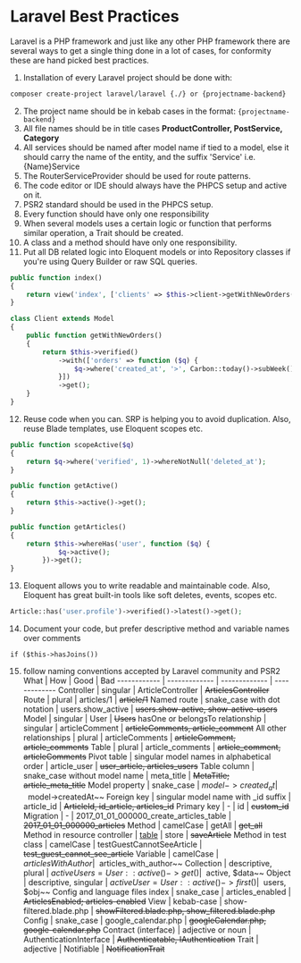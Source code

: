 # Laravel Best Practices
Laravel is a PHP framework and just like any other PHP framework there are several ways to get a single thing done in a lot of cases, for conformity these are hand picked best practices.

1. Installation of every Laravel project should be done with:
```bash
composer create-project laravel/laravel {./} or {projectname-backend}
```
2. The project name should be in kebab cases in the format: `{projectname-backend}`
3. All file names should be in title cases **ProductController, PostService, Category**
4. All services should be named after model name if tied to a model, else it should carry the name of the entity, and the suffix 'Service' i.e. {Name}Service
5. The RouterServiceProvider should be used for route patterns.
6. The code editor or IDE should always have the PHPCS setup and active on it.
7. PSR2 standard should be used in the PHPCS setup.
8. Every function should have only one responsibility
9. When several models uses a certain logic or function that performs similar operation, a Trait should be created. 
10. A class and a method should have only one responsibility.
11. Put all DB related logic into Eloquent models or into Repository classes if you're using Query Builder or raw SQL queries.
```php
public function index()
{
    return view('index', ['clients' => $this->client->getWithNewOrders()]);
}

class Client extends Model
{
    public function getWithNewOrders()
    {
        return $this->verified()
            ->with(['orders' => function ($q) {
                $q->where('created_at', '>', Carbon::today()->subWeek());
            }])
            ->get();
    }
}
```
12. Reuse code when you can. SRP is helping you to avoid duplication. Also, reuse Blade templates, use Eloquent scopes etc.
```php
public function scopeActive($q)
{
    return $q->where('verified', 1)->whereNotNull('deleted_at');
}

public function getActive()
{
    return $this->active()->get();
}

public function getArticles()
{
    return $this->whereHas('user', function ($q) {
            $q->active();
        })->get();
}
```
13. Eloquent allows you to write readable and maintainable code. Also, Eloquent has great built-in tools like soft deletes, events, scopes etc.
```php
Article::has('user.profile')->verified()->latest()->get();
```
14. Document your code, but prefer descriptive method and variable names over comments
```
if ($this->hasJoins())
```
15. follow naming conventions accepted by Laravel community and PSR2
What | How | Good | Bad
------------ | ------------- | ------------- | -------------
Controller | singular | ArticleController | ~~ArticlesController~~
Route | plural | articles/1 | ~~article/1~~
Named route | snake_case with dot notation | users.show_active | ~~users.show-active, show-active-users~~
Model | singular | User | ~~Users~~
hasOne or belongsTo relationship | singular | articleComment | ~~articleComments, article_comment~~
All other relationships | plural | articleComments | ~~articleComment, article_comments~~
Table | plural | article_comments | ~~article_comment, articleComments~~
Pivot table | singular model names in alphabetical order | article_user | ~~user_article, articles_users~~
Table column | snake_case without model name | meta_title | ~~MetaTitle; article_meta_title~~
Model property | snake_case | $model->created_at | ~~$model->createdAt~~
Foreign key | singular model name with _id suffix | article_id | ~~ArticleId, id_article, articles_id~~
Primary key | - | id | ~~custom_id~~
Migration | - | 2017_01_01_000000_create_articles_table | ~~2017_01_01_000000_articles~~
Method | camelCase | getAll | ~~get_all~~
Method in resource controller | [table](https://laravel.com/docs/master/controllers#resource-controllers) | store | ~~saveArticle~~
Method in test class | camelCase | testGuestCannotSeeArticle | ~~test_guest_cannot_see_article~~
Variable | camelCase | $articlesWithAuthor | ~~$articles_with_author~~
Collection | descriptive, plural | $activeUsers = User::active()->get() | ~~$active, $data~~
Object | descriptive, singular | $activeUser = User::active()->first() | ~~$users, $obj~~
Config and language files index | snake_case | articles_enabled | ~~ArticlesEnabled; articles-enabled~~
View | kebab-case | show-filtered.blade.php | ~~showFiltered.blade.php, show_filtered.blade.php~~
Config | snake_case | google_calendar.php | ~~googleCalendar.php, google-calendar.php~~
Contract (interface) | adjective or noun | AuthenticationInterface | ~~Authenticatable, IAuthentication~~
Trait | adjective | Notifiable | ~~NotificationTrait~~



